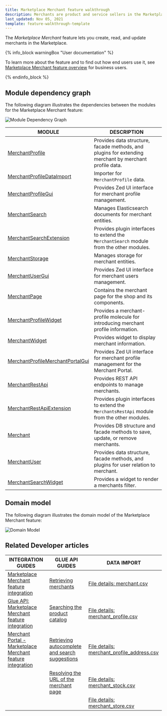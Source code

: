 ```yaml
---
title: Marketplace Merchant feature walkthrough
description: Merchants are product and service sellers in the Marketplace.
last_updated: Nov 05, 2021
template: feature-walkthrough-template
---
```


The *Marketplace Merchant* feature lets you create, read, and update merchants in the Marketplace.

{% info_block warningBox "User documentation" %}

To learn more about the feature and to find out how end users use it, see [Marketplace Merchant feature overview](/docs/marketplace/user/features/marketplace-merchant-feature-overview/marketplace-merchant-feature-overview.html) for business users.

{% endinfo_block %}


## Module dependency graph

The following diagram illustrates the dependencies between the modules for the Marketplace Merchant feature:

![Module Dependency Graph](https://confluence-connect.gliffy.net/embed/image/4f21e574-8d7e-45ac-a7da-d16a8eb709c1.png?utm_medium=live&utm_source=confluence)


| MODULE   | DESCRIPTION  |
|------------|-----------|
| [MerchantProfile](https://github.com/spryker/merchant-profile)   | Provides data structure, facade methods, and plugins for extending merchant by merchant profile data. |
| [MerchantProfileDataImport](https://github.com/spryker/merchant-profile-data-import)  | Importer for `MerchantProfile` data.    |
| [MerchantProfileGui](https://github.com/spryker/merchant-profile-gui)  | Provides Zed UI interface for merchant profile management.     |
| [MerchantSearch](https://github.com/spryker/merchant-search)   | Manages Elasticsearch documents for merchant entities.   |
| [MerchantSearchExtension](https://github.com/spryker/merchant-search-extension)    | Provides plugin interfaces to extend the `MerchantSearch` module from the other modules.         |
| [MerchantStorage](https://github.com/spryker/merchant-storage)   | Manages storage for merchant entities.                                                           |
| [MerchantUserGui](https://github.com/spryker/merchant-user-gui)   | Provides Zed UI interface for merchant users management.   |
| [MerchantPage](https://github.com/spryker-shop/merchant-page)   | Contains the merchant page for the shop and its components.                                      |
| [MerchantProfileWidget](https://github.com/spryker-shop/merchant-profile-widget)   | Provides a merchant-profile molecule for introducing merchant profile information.      |
| [MerchantWidget](https://github.com/spryker-shop/merchant-widget)     | Provides widget to display merchant information.     |
| [MerchantProfileMerchantPortalGui](https://github.com/spryker/merchant-profile-merchant-portal-gui) | Provides Zed UI interface for merchant profile management for the Merchant Portal.               |
| [MerchantRestApi](https://github.com/spryker/merchants-rest-api)  | Provides REST API endpoints to manage merchants.      |
| [MerchantRestApiExtension](https://github.com/spryker/merchants-rest-api-extension)   | Provides plugin interfaces to extend the `MerchantsRestApi` module from the other modules.       |
| [Merchant](https://github.com/spryker/merchant)    | Provides DB structure and facade methods to save, update, or remove merchants.   |
| [MerchantUser](https://github.com/spryker/merchant-user)     | Provides data structure, facade methods, and plugins for user relation to merchant.    |
| [MerchantSearchWidget](https://github.com/spryker-shop/merchant-search-widget)   | Provides a widget to render a merchants filter.    |


## Domain model

The following diagram illustrates the domain model of the Marketplace Merchant feature:

![Domain Model](https://confluence-connect.gliffy.net/embed/image/73486462-e9d3-4eb2-93ef-a5cde49cce98.png?utm_medium=live&utm_source=custom)


## Related Developer articles

| INTEGRATION GUIDES | GLUE API GUIDES | DATA IMPORT |
| --- | --- | --- |
|[Marketplace Merchant feature integration](/docs/marketplace/dev/feature-integration-guides/marketplace-merchant-feature-integration.html) |[Retrieving merchants](/docs/marketplace/dev/glue-api-guides/merchants/retrieving-merchants.html) | [File details: merchant.csv](/docs/marketplace/dev/data-import/file-details-merchant.csv.html) |
|[Glue API: Marketplace Merchant feature integration](/docs/marketplace/dev/feature-integration-guides/glue/marketplace-merchant-feature-integration.html) | [Searching the product catalog](/docs/marketplace/dev/glue-api-guides/searching-the-product-catalog.html) | [File details: merchant_profile.csv](/docs/marketplace/dev/data-import/file-details-merchant-profile.csv.html) |
| [Merchant Portal - Marketplace Merchant feature integration](/docs/marketplace/dev/feature-integration-guides/merchant-portal-marketplace-merchant-feature-integration.html) | [Retrieving autocomplete and search suggestions](/docs/marketplace/dev/glue-api-guides/retrieving-autocomplete-and-search-suggestions.html) | [File details: merchant_profile_address.csv](/docs/marketplace/dev/data-import/file-details-merchant-profile-address.csv.html) |
|     | [Resolving the URL of the merchant page](/docs/marketplace/dev/glue-api-guides/resolving-search-engine-friendly-urls.html) |[File details: merchant_stock.csv](/docs/marketplace/dev/data-import/file-details-merchant-stock.csv.html) |
|   |   | [File details: merchant_store.csv](/docs/marketplace/dev/data-import/file-details-merchant-store.csv.html)  |
